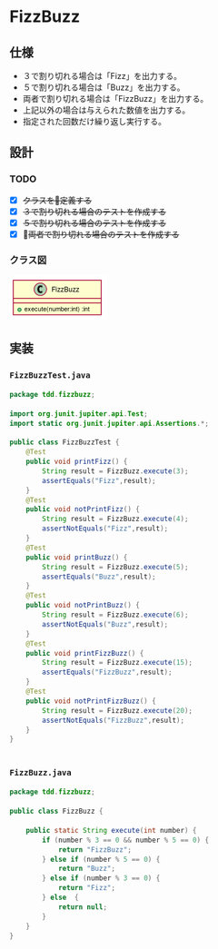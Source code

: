   
  
# FizzBuzz
  
## 仕様
  
+ ３で割り切れる場合は「Fizz」を出力する。
+ ５で割り切れる場合は「Buzz」を出力する。
+ 両者で割り切れる場合は「FizzBuzz」を出力する。
+ 上記以外の場合は与えられた数値を出力する。
+ 指定された回数だけ繰り返し実行する。
  
## 設計
  
### TODO
  
+ [x] ~~クラスを定義する~~
+ [x] ~~３で割り切れる場合のテストを作成する~~
+ [x] ~~５で割り切れる場合のテストを作成する~~
+ [x] ~~両者で割り切れる場合のテストを作成する~~
  
### クラス図
  

![](./assets/e8d064149b1f1533be1aa0a12f272e560.png?0.6295560150349389)  
  
## 実装
  
  
### `FizzBuzzTest.java`
  
```java
package tdd.fizzbuzz;
  
import org.junit.jupiter.api.Test;
import static org.junit.jupiter.api.Assertions.*;
  
public class FizzBuzzTest {
    @Test
    public void printFizz() {
        String result = FizzBuzz.execute(3);
        assertEquals("Fizz",result);
    }
    @Test
    public void notPrintFizz() {
        String result = FizzBuzz.execute(4);
        assertNotEquals("Fizz",result);
    }
    @Test
    public void printBuzz() {
        String result = FizzBuzz.execute(5);
        assertEquals("Buzz",result);
    }
    @Test
    public void notPrintBuzz() {
        String result = FizzBuzz.execute(6);
        assertNotEquals("Buzz",result);
    }
    @Test
    public void printFizzBuzz() {
        String result = FizzBuzz.execute(15);
        assertEquals("FizzBuzz",result);
    }
    @Test
    public void notPrintFizzBuzz() {
        String result = FizzBuzz.execute(20);
        assertNotEquals("FizzBuzz",result);
    }
}
  
```  
### `FizzBuzz.java`
  
```java
package tdd.fizzbuzz;
  
public class FizzBuzz {
  
    public static String execute(int number) {
        if (number % 3 == 0 && number % 5 == 0) {
            return "FizzBuzz";
        } else if (number % 5 == 0) {
            return "Buzz";
        } else if (number % 3 == 0) {
            return "Fizz";
        } else  {
            return null;
        }
    }
}
  
```  
  
  